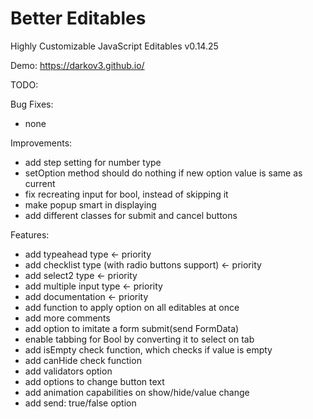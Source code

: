 # Better Editables
Highly Customizable JavaScript Editables v0.14.25

Demo:
https://darkov3.github.io/


TODO:

Bug Fixes:
- none

Improvements:
- add step setting for number type
- setOption method should do nothing if new option value is same as current
- fix recreating input for bool, instead of skipping it
- make popup smart in displaying
- add different classes for submit and cancel buttons

Features:
- add typeahead type <- priority
- add checklist type (with radio buttons support) <- priority
- add select2 type <- priority
- add multiple input type <- priority
- add documentation <- priority
- add function to apply option on all editables at once
- add more comments
- add option to imitate a form submit(send FormData)
- enable tabbing for Bool by converting it to select on tab
- add isEmpty check function, which checks if value is empty
- add canHide check function
- add validators option
- add options to change button text
- add animation capabilities on show/hide/value change
- add send: true/false option
